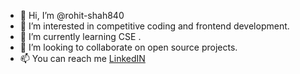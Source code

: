 - 👋 Hi, I’m @rohit-shah840
- 👀 I’m interested in competitive coding and frontend development.
- 🌱 I’m currently learning CSE .
- 💞️ I’m looking to collaborate on open source projects.
- 📫 You can reach me <a href="https://www.linkedin.com/in/rohit-shah-480721224/"> LinkedIN </a>

<!---
rohit-shah840/rohit-shah840 is a ✨ special ✨ repository because its `README.md` (this file) appears on your GitHub profile.
You can click the Preview link to take a look at your changes.
--->
